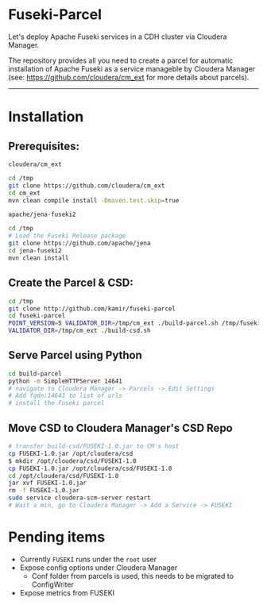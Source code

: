 # Fuseki-Parcel
Let's deploy Apache Fuseki services in a CDH cluster via Cloudera Manager.

The repository provides all you need to create a parcel for automatic installation of Apache Fuseki as a service manageble by Cloudera Manager (see: https://github.com/cloudera/cm_ext for more details about parcels).


---------------

# Installation 
## Prerequisites: 

`cloudera/cm_ext`
```sh
cd /tmp
git clone https://github.com/cloudera/cm_ext
cd cm_ext
mvn clean compile install -Dmaven.test.skip=true
```

`apache/jena-fuseki2`
```sh
cd /tmp
# Load the Fuseki Release package
git clone https://github.com/apache/jena
cd jena-fuseki2
mvn clean install
```

## Create the Parcel & CSD:
```sh
cd /tmp
git clone http://github.com/kamir/fuseki-parcel
cd fuseki-parcel
POINT_VERSION=5 VALIDATOR_DIR=/tmp/cm_ext ./build-parcel.sh /tmp/fuseki-parcel/fuseki-assembly/target/fuseki-*-SNAPSHOT-bin.tar.gz
VALIDATOR_DIR=/tmp/cm_ext ./build-csd.sh
```

## Serve Parcel using Python
```sh
cd build-parcel
python -m SimpleHTTPServer 14641
# navigate to Cloudera Manager -> Parcels -> Edit Settings
# Add fqdn:14641 to list of urls
# install the Fuseki parcel
```

## Move CSD to Cloudera Manager's CSD Repo
```sh
# transfer build-csd/FUSEKI-1.0.jar to CM's host
cp FUSEKI-1.0.jar /opt/cloudera/csd
$ mkdir /opt/cloudera/csd/FUSEKI-1.0
cp FUSEKI-1.0.jar /opt/cloudera/csd/FUSEKI-1.0
cd /opt/cloudera/csd/FUSEKI-1.0
jar xvf FUSEKI-1.0.jar
rm -f FUSEKI-1.0.jar
sudo service cloudera-scm-server restart
# Wait a min, go to Cloudera Manager -> Add a Service -> FUSEKI
```

# Pending items
- Currently `FUSEKI` runs under the `root` user
- Expose config options under Cloudera Manager
  - Conf folder from parcels is used, this needs to be migrated to ConfigWriter
- Expose metrics from FUSEKI

